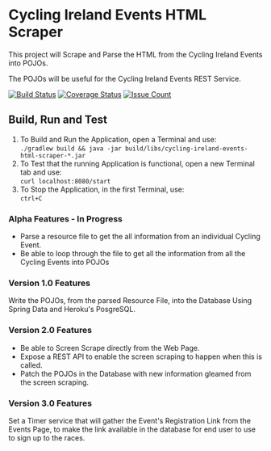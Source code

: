 # Cycling Ireland Events HTML Scraper
This project will Scrape and Parse the HTML from the Cycling Ireland Events
into POJOs.

The POJOs will be useful for the Cycling Ireland Events REST Service.

[![Build Status](https://travis-ci.org/lukegjpotter/cycling-ireland-events-html-scraper.svg?branch=master)](https://travis-ci.org/lukegjpotter/cycling-ireland-events-html-scraper)
[![Coverage Status](https://coveralls.io/repos/github/lukegjpotter/cycling-ireland-events-html-scraper/badge.svg?branch=master)](https://coveralls.io/github/lukegjpotter/cycling-ireland-events-html-scraper?branch=master)
[![Issue Count](https://codeclimate.com/github/lukegjpotter/cycling-ireland-events-html-scraper/badges/issue_count.svg)](https://codeclimate.com/github/lukegjpotter/cycling-ireland-events-html-scraper)

## Build, Run and Test

1. To Build and Run the Application, open a Terminal and use:  
`./gradlew build && java -jar build/libs/cycling-ireland-events-html-scraper-*.jar`
2. To Test that the running Application is functional, open a new Terminal tab
and use:  
`curl localhost:8080/start`
3. To Stop the Application, in the first Terminal, use:  
`ctrl+C`

### Alpha Features - In Progress

* Parse a resource file to get the all information from an individual Cycling
Event.
* Be able to loop through the file to get all the information from all the
Cycling Events into POJOs

### Version 1.0 Features

Write the POJOs, from the parsed Resource File, into the Database Using Spring
Data and Heroku's PosgreSQL.

### Version 2.0 Features

* Be able to Screen Scrape directly from the Web Page.
* Expose a REST API to enable the screen scraping to happen when this is called.
* Patch the POJOs in the Database with new information gleamed from the screen
scraping.

### Version 3.0 Features

Set a Timer service that will gather the Event's Registration Link from the
Events Page, to make the link available in the database for end user to use to
sign up to the races.
